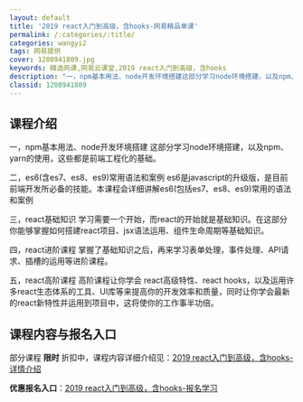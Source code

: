 ```yaml
---
layout: default
title: '2019 react入门到高级，含hooks-网易精品单课'
permalink: /:categories/:title/
categories: wangyi2
tags: 网易提供
cover: 1208941809.jpg
keywords: 精选网课,网易云课堂,2019 react入门到高级，含hooks
description: "一，npm基本用法、node开发环境搭建这部分学习node环境搭建，以及npm、yarn的使用，这些都是前端工程化的基础。二，es6(含es7、es8、es9)常用语法和案例es6是java"
classid: 1208941809
---
```


## 课程介绍

一，npm基本用法、node开发环境搭建
这部分学习node环境搭建，以及npm、yarn的使用，这些都是前端工程化的基础。

二，es6(含es7、es8、es9)常用语法和案例
es6是javascript的升级版，是目前前端开发所必备的技能。本课程会详细讲解es6(包括es7、es8、es9)常用的语法和案例

三，react基础知识
学习需要一个开始，而react的开始就是基础知识。在这部分你能够掌握如何搭建react项目、jsx语法运用、组件生命周期等基础知识。

四，react进阶课程
掌握了基础知识之后，再来学习表单处理，事件处理、API请求、插槽的运用等进阶课程。

五，react高阶课程
高阶课程让你学会 react高级特性、react hooks，以及运用许多react生态体系的工具、UI库等来提高你的开发效率和质量，同时让你学会最新的react新特性并运用到项目中，这将使你的工作事半功倍。

## 课程内容与报名入口

部分课程 **限时** 折扣中，课程内容详细介绍见：[2019 react入门到高级，含hooks-详情介绍](https://study.163.com/course/introduction/1208941809.htm?share=1&shareId=1025206652&utm_campaign=share&utm_medium=iphoneShare&utm_source=&utm_u=1025206652)

**优惠报名入口**：[2019 react入门到高级，含hooks-报名学习](https://study.163.com/course/introduction/1208941809.htm?share=1&shareId=1025206652&utm_campaign=share&utm_medium=iphoneShare&utm_source=&utm_u=1025206652)

